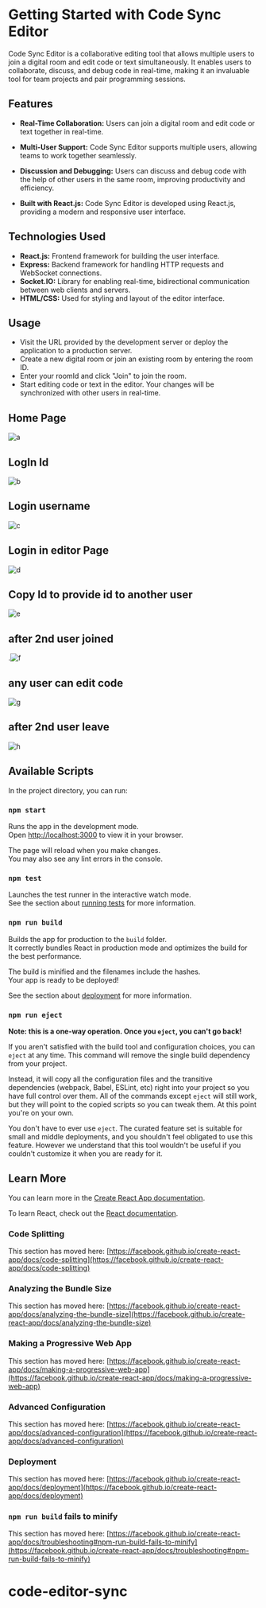 # Getting Started with Code Sync Editor

Code Sync Editor is a collaborative editing tool that allows multiple users to join a digital room and edit code or text simultaneously. It enables users to collaborate, discuss, and debug code in real-time, making it an invaluable tool for team projects and pair programming sessions.

## Features

- **Real-Time Collaboration:** Users can join a digital room and edit code or text together in real-time.
  
- **Multi-User Support:** Code Sync Editor supports multiple users, allowing teams to work together seamlessly.

- **Discussion and Debugging:** Users can discuss and debug code with the help of other users in the same room, improving productivity and efficiency.

- **Built with React.js:** Code Sync Editor is developed using React.js, providing a modern and responsive user interface.

## Technologies Used

- **React.js:** Frontend framework for building the user interface.
- **Express:** Backend framework for handling HTTP requests and WebSocket connections.
- **Socket.IO:** Library for enabling real-time, bidirectional communication between web clients and servers.
- **HTML/CSS:** Used for styling and layout of the editor interface.

## Usage
- Visit the URL provided by the development server or deploy the application to a production server.
- Create a new digital room or join an existing room by entering the room ID.
- Enter your roomId and click "Join" to join the room.
- Start editing code or text in the editor. Your changes will be synchronized with other users in real-time.

## Home Page
![a](https://user-images.githubusercontent.com/107416996/205561065-1756ff90-644b-4091-a5e1-544682e8309c.png)


## LogIn Id
![b](https://user-images.githubusercontent.com/107416996/205560996-bc53e02d-55c5-4d69-8690-94209ec95f96.png)

## Login username
![c](https://user-images.githubusercontent.com/107416996/205561013-6f16e1cc-4dbe-453e-b506-488d84164dcf.png)


## Login in editor Page
![d](https://user-images.githubusercontent.com/107416996/205561084-c3121d48-b7b6-4883-95ac-356f3fc4157a.png)


## Copy Id to provide id to another user
![e](https://user-images.githubusercontent.com/107416996/205561104-21fb8165-428c-4307-8573-69b14856088d.png)

## after 2nd user joined

.![f](https://user-images.githubusercontent.com/107416996/205560651-7a324677-c295-47a1-9ed5-60de5c1ddb1a.png)

## any user can edit code

![g](https://user-images.githubusercontent.com/107416996/205560657-0df4ae28-97a7-4a9c-803d-77110c0619a9.PNG)

## after 2nd user leave
![h](https://user-images.githubusercontent.com/107416996/205560664-c8a816b3-6a4d-4146-be58-0ae22306bc23.PNG)

## Available Scripts

In the project directory, you can run:

### `npm start`

Runs the app in the development mode.\
Open [http://localhost:3000](http://localhost:3000) to view it in your browser.

The page will reload when you make changes.\
You may also see any lint errors in the console.

### `npm test`

Launches the test runner in the interactive watch mode.\
See the section about [running tests](https://facebook.github.io/create-react-app/docs/running-tests) for more information.

### `npm run build`

Builds the app for production to the `build` folder.\
It correctly bundles React in production mode and optimizes the build for the best performance.

The build is minified and the filenames include the hashes.\
Your app is ready to be deployed!

See the section about [deployment](https://facebook.github.io/create-react-app/docs/deployment) for more information.

### `npm run eject`

**Note: this is a one-way operation. Once you `eject`, you can't go back!**

If you aren't satisfied with the build tool and configuration choices, you can `eject` at any time. This command will remove the single build dependency from your project.

Instead, it will copy all the configuration files and the transitive dependencies (webpack, Babel, ESLint, etc) right into your project so you have full control over them. All of the commands except `eject` will still work, but they will point to the copied scripts so you can tweak them. At this point you're on your own.

You don't have to ever use `eject`. The curated feature set is suitable for small and middle deployments, and you shouldn't feel obligated to use this feature. However we understand that this tool wouldn't be useful if you couldn't customize it when you are ready for it.

## Learn More

You can learn more in the [Create React App documentation](https://facebook.github.io/create-react-app/docs/getting-started).

To learn React, check out the [React documentation](https://reactjs.org/).

### Code Splitting

This section has moved here: [https://facebook.github.io/create-react-app/docs/code-splitting](https://facebook.github.io/create-react-app/docs/code-splitting)

### Analyzing the Bundle Size

This section has moved here: [https://facebook.github.io/create-react-app/docs/analyzing-the-bundle-size](https://facebook.github.io/create-react-app/docs/analyzing-the-bundle-size)

### Making a Progressive Web App

This section has moved here: [https://facebook.github.io/create-react-app/docs/making-a-progressive-web-app](https://facebook.github.io/create-react-app/docs/making-a-progressive-web-app)

### Advanced Configuration

This section has moved here: [https://facebook.github.io/create-react-app/docs/advanced-configuration](https://facebook.github.io/create-react-app/docs/advanced-configuration)

### Deployment

This section has moved here: [https://facebook.github.io/create-react-app/docs/deployment](https://facebook.github.io/create-react-app/docs/deployment)

### `npm run build` fails to minify

This section has moved here: [https://facebook.github.io/create-react-app/docs/troubleshooting#npm-run-build-fails-to-minify](https://facebook.github.io/create-react-app/docs/troubleshooting#npm-run-build-fails-to-minify)
# code-editor-sync
